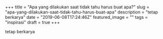 +++
title = "Apa yang dilakukan saat tidak tahu harus buat apa?"
slug = "apa-yang-dilakukan-saat-tidak-tahu-harus-buat-apa"
description = "tetap berkarya"
date = "2019-06-08T17:24:46Z"
featured_image = ""
tags = "inspirasi"
draft = true
+++ 
 
tetap berkarya